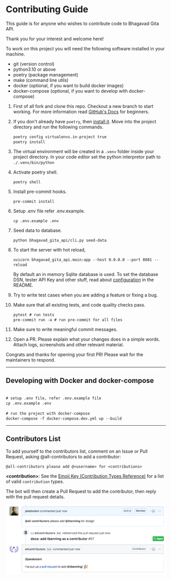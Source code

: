 # Contributing Guide

This guide is for anyone who wishes to contribute code to Bhagavad Gita API.

Thank you for your interest and welcome here!

To work on this project you will need the following software installed in your machine.

- git (version control)
- python3.10 or above
- poetry (package management)
- make (command line utils)
- docker (optional, if you want to build docker images)
- docker-compose (optional, if you want to develop with docker-compose)

1. First of all fork and clone this repo. Checkout a new branch to start working.
For more information read
[GitHub's Docs](https://docs.github.com/en/get-started/quickstart/fork-a-repo)
for beginners.

2. If you don't already have `poetry`, then [install it](https://python-poetry.org/docs/#installation).
Move into the project directory and run the following commands.

    ```shell
    poetry config virtualenvs.in-project true
    poetry install
    ```

3. The virtual environment will be created in a `.venv` folder inside your
project directory.
In your code editor set the python interpretor path to `./.venv/bin/python`

4. Activate poetry shell.

    ```shell
    poetry shell
    ```

5. Install pre-commit hooks.

    ```shell
    pre-commit install
    ```

6. Setup .env file refer .env.example.

    ```shell
    cp .env.example .env
    ```

7. Seed data to database.

    ```shell
    python bhagavad_gita_api/cli.py seed-data
    ```

8. To start the server with hot reload,

    ```shell
    uvicorn bhagavad_gita_api.main:app --host 0.0.0.0 --port 8081 --reload
    ```

    By default an in memory Sqlite database is used.
    To set the database DSN, tester API Key and other stuff, read about
    [configuration](../README.md/#Configuration) in the README.

9. Try to write test cases when you are adding a feature or fixing a bug.

10. Make sure that all existing tests, and code quality checks pass.

    ```shell
    pytest # run tests
    pre-commit run -a # run pre-commit for all files
    ```

11. Make sure to write meaningful commit messages.

12. Open a PR. Please explain what your changes does in a simple words.
Attach logs, screenshots and other relevant material.

Congrats and thanks for opening your first PR!
Please wait for the maintainers to respond.

---

## Developing with Docker and docker-compose

```shell

# setup .env file, refer .env.example file
cp .env.example .env

# run the project with docker-compose
docker-compose -f docker-compose.dev.yml up --build

```

---

## Contributors List

To add yourself to the contributors list, comment on an Issue or Pull Request,
asking @all-contributors to add a contributor:

```txt
@all-contributors please add @<username> for <contributions>
```

**\<contribution>**: See the [Emoji Key (Contribution Types Reference)](../emoji-key)
 for a list of valid `contribution` types.

The bot will then create a Pull Request to add the contributor,
then reply with the pull request details.

![Example usage screenshot](../.github/bot-usage.png "Example usage")
